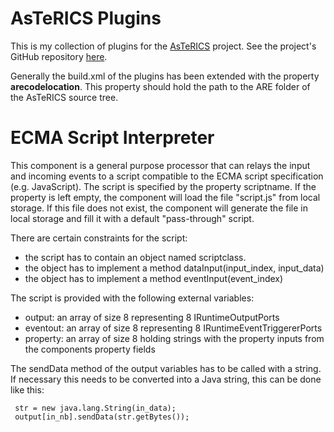 AsTeRICS Plugins
===============

This is my collection of plugins for the [AsTeRICS](http://http://www.asterics.eu/) project. 
See the project's GitHub repository [here](http://github.com/asterics/AsTeRICS).


Generally the build.xml of the plugins has been extended with the property **arecodelocation**. This property should hold the path to the ARE folder of the AsTeRICS source tree.


ECMA Script Interpreter
===============

 This component is a general purpose processor that can relays the input and
 incoming events to a script compatible to the ECMA script specification (e.g.
 JavaScript). The script is specified by the property scriptname. If the property
 is left empty, the component will load the file "script.js" from local storage.
 If this file does not exist, the component will generate the file in local storage
 and fill it with a default "pass-through" script. 
 
 There are certain constraints for the script:
  - the script has to contain an object named scriptclass.
  - the object has to implement a method dataInput(input_index, input_data)
  - the object has to implement a method eventInput(event_index)
  
 
The script is provided with the following external variables:
  - output:   an array of size 8 representing 8 IRuntimeOutputPorts
  - eventout: an array of size 8 representing 8 IRuntimeEventTriggererPorts
  - property: an array of size 8 holding strings with the property inputs from the components property fields 
 

The sendData method of the output variables has to be called with a string.
If necessary this needs to be converted into a Java string, this can be done like this:
  
     str = new java.lang.String(in_data);
     output[in_nb].sendData(str.getBytes());
  

